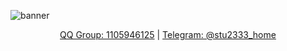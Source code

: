![banner](https://capsule-render.vercel.app/api?type=waving&color=timeGradient&height=200&animation=twinkling&fontSize=70&fontAlignY=35&descAlignY=55&text=LLSEDev&desc=STUDENT_2333%27s%20LLSE%20%20Plugins%20Dev%20Group)

<p align="center">
  <a href="https://jq.qq.com/?_wv=1027&k=wv5Irmqp">QQ Group: 1105946125</a> |
  <a href="https://t.me/stu2333_home">Telegram: @stu2333_home</a>
</p>
